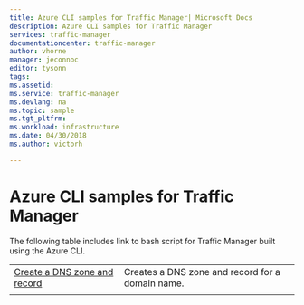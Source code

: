 ```yaml
---
title: Azure CLI samples for Traffic Manager| Microsoft Docs
description: Azure CLI samples for Traffic Manager
services: traffic-manager
documentationcenter: traffic-manager
author: vhorne
manager: jeconnoc
editor: tysonn
tags:
ms.assetid:
ms.service: traffic-manager
ms.devlang: na
ms.topic: sample
ms.tgt_pltfrm:
ms.workload: infrastructure
ms.date: 04/30/2018
ms.author: victorh

---
```

# Azure CLI samples for Traffic Manager

The following table includes link to bash script for Traffic Manager built using the Azure CLI.

| | |
|-|-|
| [Create a DNS zone and record](./scripts/traffic-manager-cli-create-dns-zone-record.md) | Creates a DNS zone and record for a domain name. |
| | |


